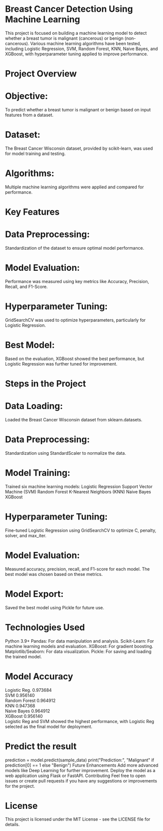 # Breast Cancer Detection Using Machine Learning
This project is focused on building a machine learning model to detect whether a breast tumor is malignant (cancerous) or benign (non-cancerous). Various machine learning algorithms have been tested, including Logistic Regression, SVM, Random Forest, KNN, Naive Bayes, and XGBoost, with hyperparameter tuning applied to improve performance.

# Project Overview
# Objective: 
To predict whether a breast tumor is malignant or benign based on input features from a dataset.
# Dataset: 
The Breast Cancer Wisconsin dataset, provided by scikit-learn, was used for model training and testing.
# Algorithms: 
Multiple machine learning algorithms were applied and compared for performance.
# Key Features
# Data Preprocessing: 
Standardization of the dataset to ensure optimal model performance.
# Model Evaluation: 
Performance was measured using key metrics like Accuracy, Precision, Recall, and F1-Score.
# Hyperparameter Tuning: 
GridSearchCV was used to optimize hyperparameters, particularly for Logistic Regression.
# Best Model: 
Based on the evaluation, XGBoost showed the best performance, but Logistic Regression was further tuned for improvement.
# Steps in the Project
# Data Loading: 
Loaded the Breast Cancer Wisconsin dataset from sklearn.datasets.
# Data Preprocessing: 
Standardization using StandardScaler to normalize the data.
# Model Training: 
Trained six machine learning models:
Logistic Regression
Support Vector Machine (SVM)
Random Forest
K-Nearest Neighbors (KNN)
Naive Bayes
XGBoost
# Hyperparameter Tuning: 
Fine-tuned Logistic Regression using GridSearchCV to optimize C, penalty, solver, and max_iter.
# Model Evaluation: 
Measured accuracy, precision, recall, and F1-score for each model. The best model was chosen based on these metrics.
# Model Export: 
Saved the best model using Pickle for future use.
# Technologies Used
Python 3.9+
Pandas: For data manipulation and analysis.
Scikit-Learn: For machine learning models and evaluation.
XGBoost: For gradient boosting.
Matplotlib/Seaborn: For data visualization.
Pickle: For saving and loading the trained model.

# Model	Accuracy	
Logistic Reg.	 0.973684   
SVM	0.956140    
Random Forest	0.964912   
KNN	0.947368  
Naive Bayes	0.964912   
XGBoost	0.956140  
Logistic Reg and SVM showed the highest performance, with Logistic Reg selected as the final model for deployment.

# Predict the result
prediction = model.predict(sample_data)
print("Prediction:", "Malignant" if prediction[0] == 1 else "Benign")
Future Enhancements
Add more advanced models like Deep Learning for further improvement.
Deploy the model as a web application using Flask or FastAPI.
Contributing
Feel free to open issues or create pull requests if you have any suggestions or improvements for the project.

# License
This project is licensed under the MIT License - see the LICENSE file for details.
